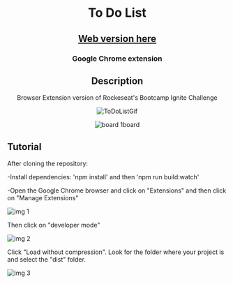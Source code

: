 <div align="center">
<h1>To Do List</h1>
 <h2><a href='https://to-do-list-plum-eta.vercel.app/'>Web version here</a></h2>
<h3>Google Chrome extension</h3>

## Description

Browser Extension version of Rockeseat's Bootcamp Ignite Challenge
 
![ToDoListGif](https://user-images.githubusercontent.com/106563089/210002878-98f1bd29-11b5-45e0-9bdd-c5b7e03b2a25.gif) 

 
![board 1board](https://user-images.githubusercontent.com/106563089/210004800-f1b40ba7-7bb2-48ba-a1b4-37ef1f201ffd.png)

</div>
 
<div align="left">        
         

## Tutorial

After cloning the repository:

-Install dependencies: 'npm install' and then 'npm run build:watch'

-Open the Google Chrome browser and click on "Extensions" and then click on "Manage Extensions"

![img 1](https://user-images.githubusercontent.com/106563089/210091316-84722cc5-4fe5-4939-a615-e687c36e0936.png)

Then click on "developer mode"

![img 2](https://user-images.githubusercontent.com/106563089/210091577-84298a1e-5740-420f-ab05-e1631ad42654.png)

Click "Load without compression". Look for the folder where your project is and select the "dist" folder.

![img 3](https://user-images.githubusercontent.com/106563089/210092146-c9d3e463-4520-44f2-a948-a4a932ae3624.png)
 
</div>

  

